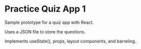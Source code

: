 # Practice Quiz App 1
Sample prototype for a quiz app with React.

Uses a JSON file to store the questions.

Implements useState(), props, layout components, and barreling.